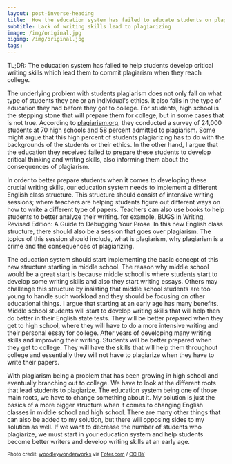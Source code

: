 ```yaml
---
layout: post-inverse-heading
title:  How the education system has failed to educate students on plagiarism
subtitle: Lack of writing skills lead to plagiarizing
image: /img/original.jpg
bigimg: /img/original.jpg
tags:
---
```

TL;DR: The education system has failed to help students develop critical writing skills which lead them to commit plagiarism when they
reach college.

The underlying problem with students plagiarism does not only fall on what type of students they are or an individual's ethics. It also falls in the type of education they had
before they got to college. For students, high school is the stepping stone that will prepare them for college, but in some cases that is not true. According to [plagiarism.org](http://www.plagiarism.org/resources/facts-and-stats/), they conducted a survey of 24,000 students at 70 high schools and 58 percent admitted to plagiarism. Some might argue that
this high percent of students plagiarizing has to do with the backgrounds of the students or their ethics. In the other hand, I argue that the education they received failed to prepare these students to develop critical thinking and writing skills, also informing them about the consequences of plagiarism.

In order to better prepare students when it comes to developing these crucial writing skills, our education system needs to implement a different English class structure. This structure should consist of intensive writing sessions; where teachers are helping students figure out different ways on how to write a different type of papers. Teachers can also use books to help students to better analyze their writing. for example, BUGS in Writing, Revised Edition: A Guide to Debugging Your Prose. In this new English class structure, there should also be a session that goes over plagiarism. The topics of this session should include, what is plagiarism, why plagiarism is a crime and the consequences of plagiarizing.

The education system should start implementing the basic concept of this new structure starting in middle school. The reason why middle school would be a great start is because middle school is where students
start to develop some writing skills and also they start writing essays. Others may challenge this structure by insisting that middle school students are too young to handle such workload and they should be focusing on other educational things. I argue that starting at an early age has many benefits. Middle school students will start to develop writing skills that will help then do better in their English state tests. They will be better prepared when they get to high school, where they will have to do a more intensive writing and their personal essay for college. After years of developing many writing skills and improving their writing. Students will be better prepared when they get to college. They will have the skills that will help them throughout college and essentially they will not have to plagiarize when they have to write their papers.

With plagiarism being a problem that has been growing in high school and eventually branching out to college. We have to look at the different roots that lead students to plagiarize. The education system being one of those main roots,
we have to change something about it. My solution is just the basics of a more bigger structure when it comes to changing English classes in middle school and high school. There are many other things that can
also be added to my solution, but there will opposing sides to my solution as well. If we want to decrease the number of students who plagiarize, we must start in your education system and help students
become better writers and develop writing skills at an early age.


























<small>Photo credit: <a href="https://www.flickr.com/photos/wwworks/6305470569/">woodleywonderworks</a> via <a href="http://foter.com/re/3f17b7">Foter.com</a> / <a href="http://creativecommons.org/licenses/by/2.0/">CC BY</a> </small>
